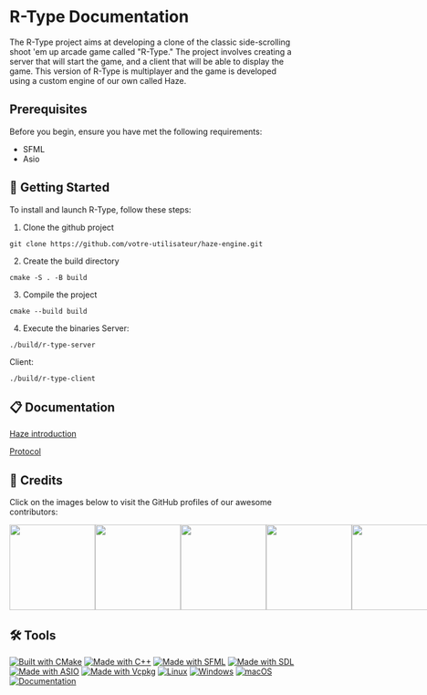 # R-Type Documentation

The R-Type project aims at developing a clone of the classic side-scrolling shoot 'em up arcade game called "R-Type."
The project involves creating a server that will start the game, and a client that will be able to display the game.
This version of R-Type is multiplayer and the game is developed using a custom engine of our own called Haze.

## Prerequisites

Before you begin, ensure you have met the following requirements:

- SFML
- Asio

## 🚀 Getting Started

To install and launch R-Type, follow these steps:

1. Clone the github project

```
git clone https://github.com/votre-utilisateur/haze-engine.git
```

2. Create the build directory

```
cmake -S . -B build
```

3. Compile the project

```
cmake --build build
```

4. Execute the binaries
   Server:

```
./build/r-type-server
```

Client:

```
./build/r-type-client
```

## 📋 Documentation

[Haze introduction](https://rclovis.github.io/R-Type-Documentation/Haze/ComponentArray/)

[Protocol](https://rclovis.github.io/R-Type-Documentation/Protocol/Component%20Data/)

## 👤 Credits

Click on the images below to visit the GitHub profiles of our awesome contributors:

<div style="display: flex; justify-content: space-between;">
    <a href="https://github.com/EstusSipper">
        <img src="https://media.licdn.com/dms/image/C4E03AQF6AIitN8q7cg/profile-displayphoto-shrink_400_400/0/1651531289334?e=1703721600&v=beta&t=nCsDz0wBgls-nLvLAzpAZqELOfTItPVJtoWJwRtmSGk" width="150" height="150">
    </a>
    <a href="https://github.com/rclovis">
        <img src="https://avatars.githubusercontent.com/u/91875893?v=4" width="150" height="150">
    </a>
    <a href="https://github.com/NielsOuvrard">
        <img src="https://avatars.githubusercontent.com/u/91876336?v=4" width="150" height="150">
    </a>
    <a href="https://github.com/CorentinFortes">
        <img src="https://avatars.githubusercontent.com/u/91876233?v=4" width="150" height="150">
    </a>
    <a href="https://github.com/AngeloZhou22">
        <img src="https://avatars.githubusercontent.com/u/91876442?s=400&u=e17541db376ba488505351104ee598772dbe67a2&v=4" width="150" height="150">
    </a>
</div>

## 🛠️ Tools

[![Built with CMake](https://img.shields.io/badge/Built%20with-CMake-1f425f.svg)](https://cmake.org/) [![Made with C++](https://img.shields.io/badge/Made%20with-C%2B%2B-9683EC.svg)](https://en.cppreference.com/w/cpp/17) [![Made with SFML](https://img.shields.io/badge/Made%20with-SFML-009688.svg)](https://www.sfml-dev.org/) [![Made with SDL](https://img.shields.io/badge/Made%20with-SDL-orange.svg)](https://libsdl.org/) [![Made with ASIO](https://img.shields.io/badge/Made%20with-ASIO-yellow.svg)](https://think-async.com/Asio/) [![Made with Vcpkg](https://img.shields.io/badge/Made%20with-Vcpkg-7056bf.svg)](https://vcpkg.io/) [![Linux](https://img.shields.io/badge/Linux-Supported-brightgreen.svg)](https://www.linux.org/) [![Windows](https://img.shields.io/badge/Windows-Supported-brightgreen.svg)](https://www.microsoft.com/en-us/windows) [![macOS](https://img.shields.io/badge/macOS-Supported-brightgreen.svg)](https://www.apple.com/macos) [![Documentation](https://img.shields.io/badge/Documentation-Yes-brightgreen.svg)](https://rclovis.github.io/R-Type-Documentation/)
